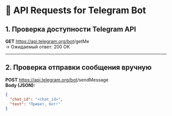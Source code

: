 # 📡 API Requests for Telegram Bot

##  1. Проверка доступности Telegram API
**GET** https://api.telegram.org/bot<TOKEN>/getMe  
→ Ожидаемый ответ: 200 OK

---

##  2. Проверка отправки сообщения вручную
**POST** https://api.telegram.org/bot<TOKEN>/sendMessage  
**Body (JSON):**
```json
{
  "chat_id": "<chat_id>",
  "text": "Привет, бот!"
}
